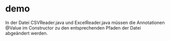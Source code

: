 # demo
In der Datei CSVReader.java und ExcelReader.java müssen die Annotationen @Value 
im Constructor zu den entsprechenden Pfaden der Datei abgeändert werden.
